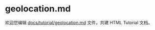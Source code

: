 geolocation.md
===

欢迎您编辑 <a target="__blank" href="https://github.com/jaywcjlove/html-tutorial/blob/master/docs/tutorial/geolocation.md">docs/tutorial/geolocation.md</a> 文件，共建 HTML Tutorial 文档。
